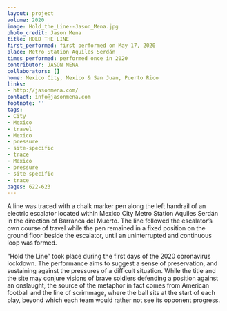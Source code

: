 ```yaml
---
layout: project
volume: 2020
image: Hold_the_Line--Jason_Mena.jpg
photo_credit: Jason Mena
title: HOLD THE LINE
first_performed: first performed on May 17, 2020
place: Metro Station Aquiles Serdán
times_performed: performed once in 2020
contributor: JASON MENA
collaborators: []
home: Mexico City, Mexico & San Juan, Puerto Rico
links:
- http://jasonmena.com/
contact: info@jasonmena.com
footnote: ''
tags:
- City
- Mexico
- travel
- Mexico
- pressure
- site-specific
- trace
- Mexico
- pressure
- site-specific
- trace
pages: 622-623
---
```


A line was traced with a chalk marker pen along the left handrail of an electric escalator located within Mexico City Metro Station Aquiles Serdán in the direction of Barranca del Muerto. The line followed the escalator’s own course of travel while the pen remained in a fixed position on the ground floor beside the escalator, until an uninterrupted and continuous loop was formed. 

“Hold the Line” took place during the first days of the 2020 coronavirus lockdown. The performance aims to suggest a sense of preservation, and sustaining against the pressures of a difficult situation. While the title and the site may conjure visions of brave soldiers defending a position against an onslaught, the source of the metaphor in fact comes from American football and the line of scrimmage, where the ball sits at the start of each play, beyond which each team would rather not see its opponent progress.